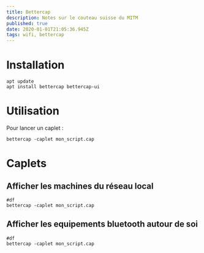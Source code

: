 ```yaml
---
title: Bettercap
description: Notes sur le couteau suisse du MITM
published: true
date: 2020-01-01T21:05:36.945Z
tags: wifi, bettercap
---
```


# Installation
```
apt update
apt install bettercap bettercap-ui
```
# Utilisation
Pour lancer un caplet :
```
bettercap -caplet mon_script.cap
```
# Caplets
## Afficher les machines du réseau local
```shell
#df
bettercap -caplet mon_script.cap
```
## Afficher les equipements bluetooth autour de soi
```shell
#df
bettercap -caplet mon_script.cap
```
